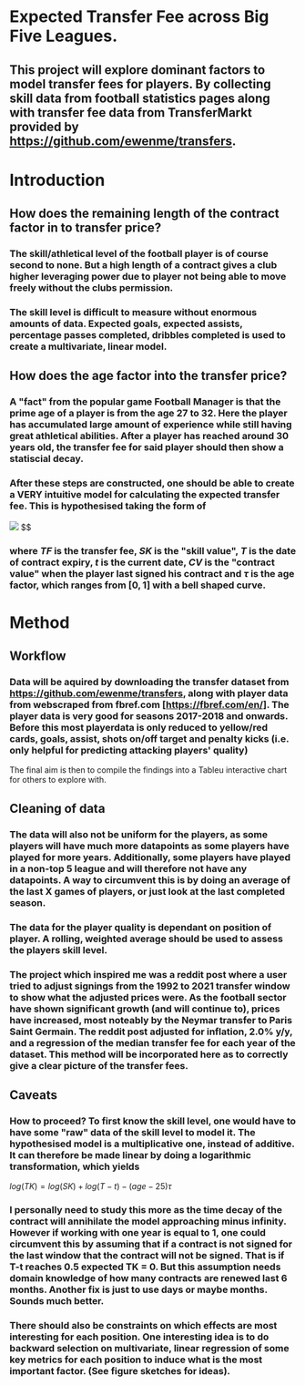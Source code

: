 # Expected Transfer Fee across Big Five Leagues.

## This project will explore dominant factors to model transfer fees for players. By collecting skill data from football statistics pages along with transfer fee data from TransferMarkt provided by https://github.com/ewenme/transfers.



# Introduction

## How does the remaining length of the contract factor in to transfer price?
### The skill/athletical level of the football player is of course second to none. But a high length of a contract gives a club higher leveraging power due to player not being able to move freely without the clubs permission.

### The skill level is difficult to measure without enormous amounts of data. Expected goals, expected assists, percentage passes completed, dribbles completed is used to create a multivariate, linear model.


## How does the age factor into the transfer price? 
### A "fact" from the popular game Football Manager is that the prime age of a player is from the age 27 to 32. Here the player has accumulated large amount of experience while still having great athletical abilities. After a player has reached around 30 years old, the transfer fee for said player should then show a statiscial decay.

### After these steps are constructed, one should be able to create a VERY intuitive model for calculating the expected transfer fee. This is hypothesised taking the form of
<img src="https://render.githubusercontent.com/render/math?math=TF = SK (T-t) CV *exp(-age*\tau)"> $$
### where $TF$ is the transfer fee, $SK$ is the "skill value", $T$ is the date of contract expiry, $t$ is the current date, $CV$ is the "contract value" when the player last signed his contract and $\tau$ is the age factor, which ranges from $[0,1]$ with a bell shaped curve. 


# Method

## Workflow
### Data will be aquired by downloading the transfer dataset from https://github.com/ewenme/transfers, along with player data from webscraped from fbref.com [https://fbref.com/en/]. The player data is very good for seasons 2017-2018 and onwards. Before this most playerdata is only reduced to yellow/red cards, goals, assist, shots on/off target and penalty kicks (i.e. only helpful for predicting attacking players' quality)

The final aim is then to compile the findings into a Tableu interactive chart for others to explore with. 

## Cleaning of data

### The data will also not be uniform for the players, as some players will have much more datapoints as some players have played for more years. Additionally, some players have played in a non-top 5 league and will therefore not have any datapoints. A way to circumvent this is by doing an average of the last X games of players, or just look at the last completed season.

### The data for the player quality is dependant on position of player. A rolling, weighted average should be used to assess the players skill level. 

### The project which inspired me was a reddit post where a user tried to adjust signings from the 1992 to 2021 transfer window to show what the adjusted prices were. As the football sector have shown significant growth (and will continue to), prices have increased, most noteably by the Neymar transfer to Paris Saint Germain. The reddit post adjusted for inflation, 2.0% y/y, and a regression of the median transfer fee for each year of the dataset. This method will be incorporated here as to correctly give a clear picture of the transfer fees.




## Caveats
### How to proceed? To first know the skill level, one would have to have some "raw" data of the skill level to model it. The hypothesised model is a multiplicative one, instead of additive. It can therefore be made linear by doing a logarithmic transformation, which yields

$log(TK) = log(SK)+log(T-t)-(age-25)\tau$

### I personally need to study this more as the time decay of the contract will annihilate the model approaching minus infinity. However if working with one year is equal to 1, one could circumvent this by assuming that if a contract is not signed for the last window that the contract will not be signed. That is if T-t reaches 0.5 expected TK = 0. But this assumption needs domain knowledge of how many contracts are renewed last 6 months. Another fix is just to use days or maybe months. Sounds much better.

### There should also be constraints on which effects are most interesting for each position. One interesting idea is to do backward selection on multivariate, linear regression of some key metrics for each position to induce what is the most important factor. (See figure sketches for ideas).

